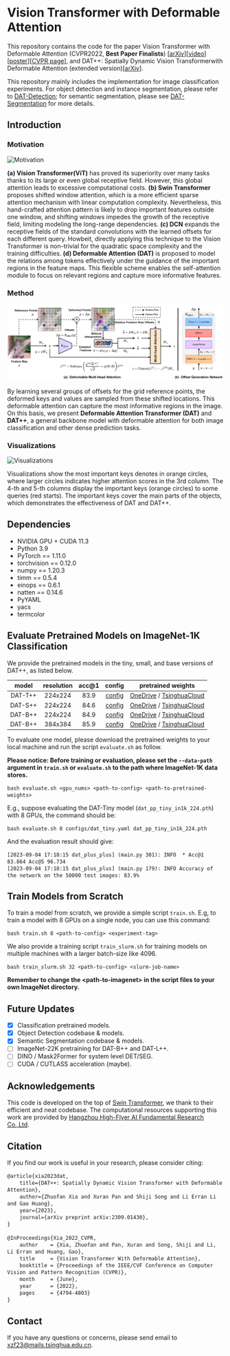 # Vision Transformer with Deformable Attention

This repository contains the code for the paper Vision Transformer with Deformable Attention (CVPR2022, **Best Paper Finalists**) \[[arXiv](https://arxiv.org/abs/2201.00520)\]\[[video](https://cloud.tsinghua.edu.cn/f/17476d769ced48eaa278/)]\[[poster](https://cloud.tsinghua.edu.cn/f/9afe817efb504d32951b/)\]\[[CVPR page](https://openaccess.thecvf.com/content/CVPR2022/html/Xia_Vision_Transformer_With_Deformable_Attention_CVPR_2022_paper.html)\], and DAT++: Spatially Dynamic Vision Transformerwith Deformable Attention (extended version)\[[arXiv](https://arxiv.org/abs/2309.01430)].

This repository mainly includes the implementation for image classification experiments. For object detection and instance segmentation, please refer to [DAT-Detection](https://github.com/LeapLabTHU/DAT-Detection); for semantic segmentation, please see [DAT-Segmentation](https://github.com/LeapLabTHU/DAT-Segmentation) for more details.

## Introduction

### Motivation

![Motivation](figures/motivation.png)

**(a) Vision Transformer(ViT)** has proved its superiority over many tasks thanks to its large or even global receptive field. However, this global attention leads to excessive computational costs. **(b) Swin Transformer** proposes shifted window attention, which is a more efficient sparse attention mechanism with linear computation complexity. Nevertheless, this hand-crafted attention pattern is likely to drop important features outside one window, and shifting windows impedes the growth of the receptive field, limiting modeling the long-range dependencies. **(c) DCN** expands the receptive fields of the standard convolutions with the learned offsets for each different query. Howbeit, directly applying this technique to the Vision Transformer is non-trivial for the quadratic space complexity and the training difficulties. **(d) Deformable Attention (DAT)** is proposed to model the relations among tokens effectively under the guidance of the important regions in the feature maps. This flexible scheme enables the self-attention module to focus on relevant regions and capture more informative features.


### Method

![Deform_Attn](figures/datt.png)

By learning several groups of offsets for the grid reference points, the deformed keys and values are sampled from these shifted locations. This deformable attention can capture the most informative regions in the image. On this basis, we present **Deformable Attention Transformer (DAT)** and **DAT++**, a general backbone model with deformable attention for both image classification and other dense prediction tasks. 

### Visualizations

![Visualizations](figures/vis.png)

Visualizations show the most important keys denotes in orange circles, where larger circles indicates higher attention scores in the 3rd column. The 4-th and 5-th columns display the important keys (orange circles) to some  queries (red starts). The important keys cover the main parts of the objects, which demonstrates the effectiveness of DAT and DAT++.

## Dependencies

- NVIDIA GPU + CUDA 11.3
- Python 3.9
- PyTorch == 1.11.0
- torchvision == 0.12.0
- numpy == 1.20.3
- timm == 0.5.4
- einops == 0.6.1
- natten == 0.14.6
- PyYAML
- yacs
- termcolor

## Evaluate Pretrained Models on ImageNet-1K Classification

We provide the pretrained models in the tiny, small, and base versions of DAT++, as listed below.

| model  | resolution | acc@1 | config | pretrained weights |
| :---: | :---: | :---: | :---: | :---: |
| DAT-T++ | 224x224 | 83.9 | [config](configs/dat_tiny.yaml) | [OneDrive](https://1drv.ms/u/s!ApI0vb6wPqmtgrl-pI8MPFoll-ueNQ?e=bpdieu) / [TsinghuaCloud](https://cloud.tsinghua.edu.cn/f/14c5ddae10b642e68089/) |
| DAT-S++ | 224x224 | 84.6 | [config](configs/dat_small.yaml) | [OneDrive](https://1drv.ms/u/s!ApI0vb6wPqmtgroB0ESeknbTsksWAg?e=Jbh0BS) / [TsinghuaCloud](https://cloud.tsinghua.edu.cn/f/4c2a76360c964fbd81d5/) |
| DAT-B++ | 224x224 | 84.9 | [config](configs/dat_base.yaml) | [OneDrive](https://1drv.ms/u/s!ApI0vb6wPqmtgrl_P46QOehhgA0-wg?e=DJRAfw) / [TsinghuaCloud](https://cloud.tsinghua.edu.cn/f/8e30492404d348d89f25/) |
| DAT-B++ | 384x384 | 85.9 | [config](configs/dat_base_384.yaml) | [OneDrive](https://1drv.ms/u/s!ApI0vb6wPqmtgroAI7cLAoj17khZNw?e=7yzxAg) / [TsinghuaCloud](https://cloud.tsinghua.edu.cn/f/032dc804cdf44bf18bb5/) |

To evaluate one model, please download the pretrained weights to your local machine and run the script `evaluate.sh` as follow. 

**Please notice: Before training or evaluation, please set the `--data-path` argument in `train.sh` or `evaluate.sh` to the path where ImageNet-1K data stores.**

```
bash evaluate.sh <gpu_nums> <path-to-config> <path-to-pretrained-weights>
```

E.g., suppose evaluating the DAT-Tiny model (`dat_pp_tiny_in1k_224.pth`) with 8 GPUs, the command should be:

```
bash evaluate.sh 8 configs/dat_tiny.yaml dat_pp_tiny_in1k_224.pth
```

And the evaluation result should give:

```
[2023-09-04 17:18:15 dat_plus_plus] (main.py 301): INFO  * Acc@1 83.864 Acc@5 96.734
[2023-09-04 17:18:15 dat_plus_plus] (main.py 179): INFO Accuracy of the network on the 50000 test images: 83.9%
```


## Train Models from Scratch

To train a model from scratch, we provide a simple script `train.sh`. E.g, to train a model with 8 GPUs on a single node, you can use this command:

```
bash train.sh 8 <path-to-config> <experiment-tag>
```

We also provide a training script `train_slurm.sh` for training models on multiple machines with a larger batch-size like 4096. 

```
bash train_slurm.sh 32 <path-to-config> <slurm-job-name>
```

**Remember to change the \<path-to-imagenet\> in the script files to your own ImageNet directory.**

## Future Updates

- [x] Classification pretrained models.
- [x] Object Detection codebase & models.
- [x] Semantic Segmentation codebase & models.
- [ ] ImageNet-22K pretraining for DAT-B++ and DAT-L++.
- [ ] DINO / Mask2Former for system level DET/SEG.
- [ ] CUDA / CUTLASS acceleration (maybe).

## Acknowledgements

This code is developed on the top of [Swin Transformer](https://github.com/microsoft/Swin-Transformer), we thank to their efficient and neat codebase. The computational resources supporting this work are provided by [Hangzhou
High-Flyer AI Fundamental Research Co.,Ltd](https://www.high-flyer.cn/).

## Citation

If you find our work is useful in your research, please consider citing:

```
@article{xia2023dat,
    title={DAT++: Spatially Dynamic Vision Transformer with Deformable Attention}, 
    author={Zhuofan Xia and Xuran Pan and Shiji Song and Li Erran Li and Gao Huang},
    year={2023},
    journal={arXiv preprint arXiv:2309.01430},
}

@InProceedings{Xia_2022_CVPR,
    author    = {Xia, Zhuofan and Pan, Xuran and Song, Shiji and Li, Li Erran and Huang, Gao},
    title     = {Vision Transformer With Deformable Attention},
    booktitle = {Proceedings of the IEEE/CVF Conference on Computer Vision and Pattern Recognition (CVPR)},
    month     = {June},
    year      = {2022},
    pages     = {4794-4803}
}
```

## Contact

If you have any questions or concerns, please send email to [xzf23@mails.tsinghua.edu.cn](mailto:xzf23@mails.tsinghua.edu.cn).
